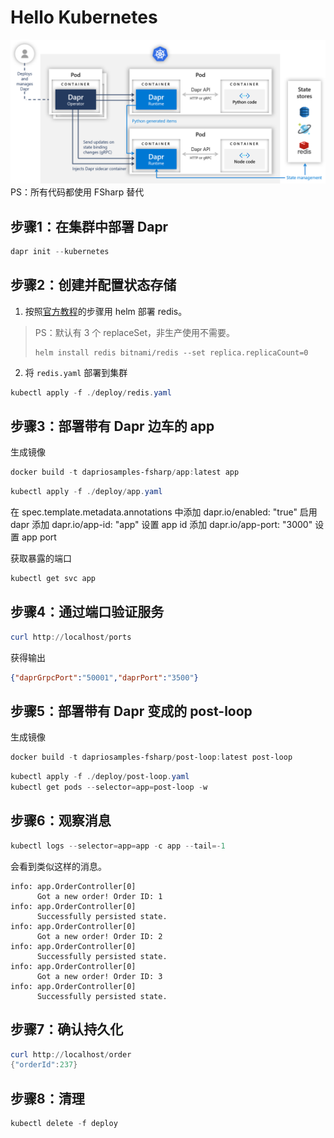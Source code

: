 # Hello Kubernetes

![Architecture Diagram](https://raw.githubusercontent.com/dapr/quickstarts/v1.0.0/hello-kubernetes/img/Architecture_Diagram.png)
PS：所有代码都使用 FSharp 替代

## 步骤1：在集群中部署 Dapr

```ps1
dapr init --kubernetes
```

## 步骤2：创建并配置状态存储

1. 按照[官方教程](https://docs.dapr.io/zh-hans/getting-started/configure-state-pubsub/)的步骤用 helm 部署 redis。
> PS：默认有 3 个 replaceSet，非生产使用不需要。
> ```
> helm install redis bitnami/redis --set replica.replicaCount=0
> ```
2. 将 `redis.yaml` 部署到集群
```ps1
kubectl apply -f ./deploy/redis.yaml
```

## 步骤3：部署带有 Dapr 边车的 app
生成镜像
```ps1
docker build -t dapriosamples-fsharp/app:latest app
```

```ps1
kubectl apply -f ./deploy/app.yaml
```

在 spec.template.metadata.annotations 中添加 dapr.io/enabled: "true" 启用 dapr
添加 dapr.io/app-id: "app" 设置 app id
添加 dapr.io/app-port: "3000" 设置 app port

获取暴露的端口
```ps1
kubectl get svc app
```

## 步骤4：通过端口验证服务

```ps1
curl http://localhost/ports
```

获得输出

```json
{"daprGrpcPort":"50001","daprPort":"3500"}
```

## 步骤5：部署带有 Dapr 变成的 post-loop
生成镜像
```ps1
docker build -t dapriosamples-fsharp/post-loop:latest post-loop
```

```ps1
kubectl apply -f ./deploy/post-loop.yaml
kubectl get pods --selector=app=post-loop -w
```

## 步骤6：观察消息
```ps1
kubectl logs --selector=app=app -c app --tail=-1
```

会看到类似这样的消息。
```
info: app.OrderController[0]
      Got a new order! Order ID: 1
info: app.OrderController[0]
      Successfully persisted state.
info: app.OrderController[0]
      Got a new order! Order ID: 2
info: app.OrderController[0]
      Successfully persisted state.
info: app.OrderController[0]
      Got a new order! Order ID: 3
info: app.OrderController[0]
      Successfully persisted state.
```

## 步骤7：确认持久化
```ps1
curl http://localhost/order
{"orderId":237}
```

## 步骤8：清理
```ps1
kubectl delete -f deploy
```
